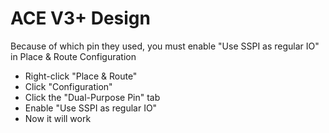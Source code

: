 # ACE V3+ Design
Because of which pin they used, you must enable "Use SSPI as regular IO" in Place & Route Configuration

- Right-click "Place & Route"
- Click "Configuration"
- Click the "Dual-Purpose Pin" tab
- Enable "Use SSPI as regular IO"
- Now it will work